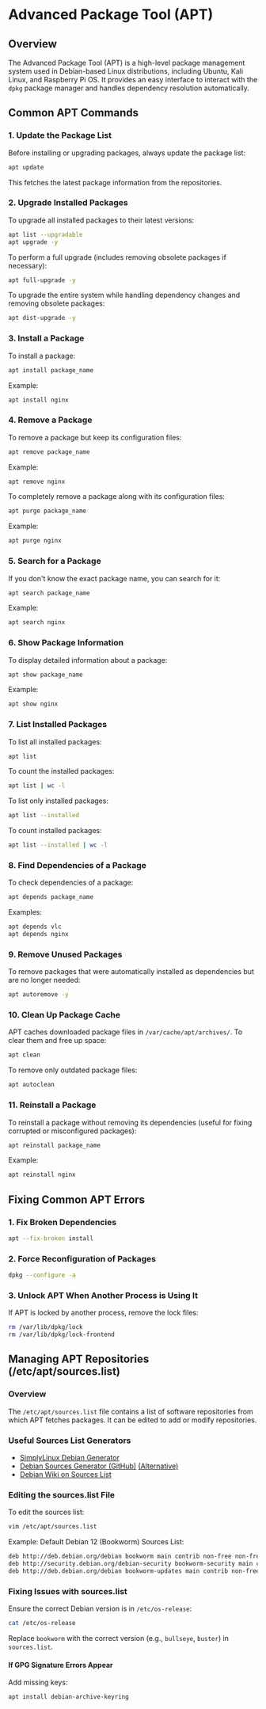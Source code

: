 # Advanced Package Tool (APT)

## Overview
The Advanced Package Tool (APT) is a high-level package management system used in Debian-based Linux distributions, including Ubuntu, Kali Linux, and Raspberry Pi OS. It provides an easy interface to interact with the `dpkg` package manager and handles dependency resolution automatically.

## Common APT Commands

### 1. Update the Package List
Before installing or upgrading packages, always update the package list:
```sh
apt update
```
This fetches the latest package information from the repositories.

### 2. Upgrade Installed Packages
To upgrade all installed packages to their latest versions:
```sh
apt list --upgradable
apt upgrade -y
```
To perform a full upgrade (includes removing obsolete packages if necessary):
```sh
apt full-upgrade -y
```
To upgrade the entire system while handling dependency changes and removing obsolete packages:
```sh
apt dist-upgrade -y
```

### 3. Install a Package
To install a package:
```sh
apt install package_name
```
Example:
```sh
apt install nginx
```

### 4. Remove a Package
To remove a package but keep its configuration files:
```sh
apt remove package_name
```
Example:
```sh
apt remove nginx
```
To completely remove a package along with its configuration files:
```sh
apt purge package_name
```
Example:
```sh
apt purge nginx
```

### 5. Search for a Package
If you don't know the exact package name, you can search for it:
```sh
apt search package_name
```
Example:
```sh
apt search nginx
```

### 6. Show Package Information
To display detailed information about a package:
```sh
apt show package_name
```
Example:
```sh
apt show nginx
```

### 7. List Installed Packages
To list all installed packages:
```sh
apt list
```
To count the installed packages:
```sh
apt list | wc -l
```
To list only installed packages:
```sh
apt list --installed
```
To count installed packages:
```sh
apt list --installed | wc -l
```

### 8. Find Dependencies of a Package
To check dependencies of a package:
```sh
apt depends package_name
```
Examples:
```sh
apt depends vlc
apt depends nginx
```

### 9. Remove Unused Packages
To remove packages that were automatically installed as dependencies but are no longer needed:
```sh
apt autoremove -y
```

### 10. Clean Up Package Cache
APT caches downloaded package files in `/var/cache/apt/archives/`. To clear them and free up space:
```sh
apt clean
```
To remove only outdated package files:
```sh
apt autoclean
```

### 11. Reinstall a Package
To reinstall a package without removing its dependencies (useful for fixing corrupted or misconfigured packages):
```sh
apt reinstall package_name
```
Example:
```sh
apt reinstall nginx
```

## Fixing Common APT Errors

### 1. Fix Broken Dependencies
```sh
apt --fix-broken install
```

### 2. Force Reconfiguration of Packages
```sh
dpkg --configure -a
```

### 3. Unlock APT When Another Process is Using It
If APT is locked by another process, remove the lock files:
```sh
rm /var/lib/dpkg/lock
rm /var/lib/dpkg/lock-frontend
```


## Managing APT Repositories (/etc/apt/sources.list)

### Overview
The `/etc/apt/sources.list` file contains a list of software repositories from which APT fetches packages. It can be edited to add or modify repositories.

### Useful Sources List Generators
- [SimplyLinux Debian Generator](https://debgen.simplylinux.ch/)
- [Debian Sources Generator (GitHub)](https://debgen.github.io/) [(Alternative)](https://debgen.xyz/)
- [Debian Wiki on Sources List](https://wiki.debian.org/SourcesList)

### Editing the sources.list File
To edit the sources list:
```sh
vim /etc/apt/sources.list
```
Example: Default Debian 12 (Bookworm) Sources List:
```sh
deb http://deb.debian.org/debian bookworm main contrib non-free non-free-firmware
deb http://security.debian.org/debian-security bookworm-security main contrib non-free non-free-firmware
deb http://deb.debian.org/debian bookworm-updates main contrib non-free non-free-firmware
```

### Fixing Issues with sources.list
Ensure the correct Debian version is in `/etc/os-release`:
```sh
cat /etc/os-release
```
Replace `bookworm` with the correct version (e.g., `bullseye`, `buster`) in `sources.list`.

#### If GPG Signature Errors Appear
Add missing keys:
```sh
apt install debian-archive-keyring
```



